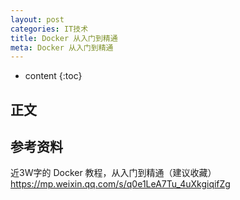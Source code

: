 ```yaml
---
layout: post
categories: IT技术
title: Docker 从入门到精通
meta: Docker 从入门到精通
---
```

* content
{:toc}
  
## 正文



## 参考资料

近3W字的 Docker 教程，从入门到精通（建议收藏） <https://mp.weixin.qq.com/s/q0e1LeA7Tu_4uXkgiqifZg>

